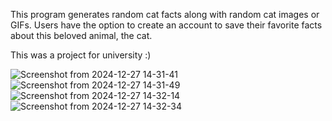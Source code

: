 This program generates random cat facts along with random cat images or GIFs. Users have the option to create an account to save their favorite facts about this beloved animal, the cat.

This was a project for university :)

![Screenshot from 2024-12-27 14-31-41](https://github.com/user-attachments/assets/3c4c6476-ab6a-491d-b122-74990590990e)
![Screenshot from 2024-12-27 14-31-49](https://github.com/user-attachments/assets/0c62c666-ff31-4ac1-8362-ea8c06ce6115)
![Screenshot from 2024-12-27 14-32-14](https://github.com/user-attachments/assets/e5be6939-2f9b-436b-8079-f513fa6ac658)
![Screenshot from 2024-12-27 14-32-34](https://github.com/user-attachments/assets/acafd1e5-d160-4a26-9d1a-afad9c5f190f)
